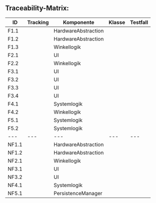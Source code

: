 ## Traceability-Matrix:

| ID | Tracking | Komponente | Klasse | Testfall |
| --- | --- | --- | --- | --- |
| F1.1 |  | HardwareAbstraction |  |  |
| F1.2 |  | HardwareAbstraction |  |  |
| F1.3 |  | Winkellogik |  |  |
| F2.1 |  | UI |  |  |
| F2.2 |  | Winkellogik |  |  |
| F3.1 |  | UI |  |  |
| F3.2 |  | UI |  |  |
| F3.3 |  | UI |  |  |
| F3.4 |  | UI |  |  |
| F4.1 |  | Systemlogik |  |  |
| F4.2 |  | Winkellogik |  |  |
| F5.1 |  | Systemlogik |  |  |
| F5.2 |  | Systemlogik |  |  |
| --- | --- | --- | --- | --- |
| NF1.1 |  | HardwareAbstraction |  |  |
| NF1.2 |  | HardwareAbstraction |  |  |
| NF2.1 |  | Winkellogik |  |  |
| NF3.1 |  | UI |  |  |
| NF3.2 |  | UI |  |  |
| NF4.1 |  | Systemlogik |  |  |
| NF5.1 |  | PersistenceManager |  |  |
